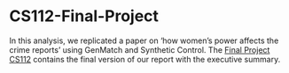 # CS112-Final-Project

In this analysis, we replicated a paper on ‘how women’s power affects the crime reports’ using GenMatch and Synthetic Control. The [Final Project CS112](https://github.com/mahmud-nobe/CS112-Final-Project/blob/master/Final%20Project%20CS112.pdf) contains the final version of our report with the executive summary.
